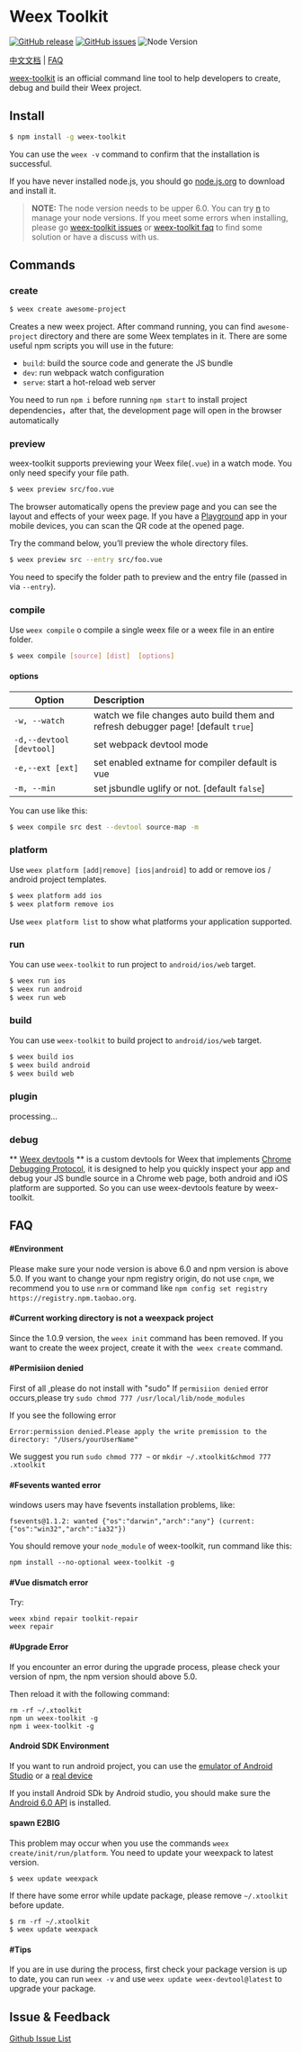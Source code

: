 # Weex Toolkit

[![GitHub release](https://img.shields.io/github/release/weexteam/weex-toolkit.svg)](https://github.com/weexteam/weex-toolkit/releases)  [![GitHub issues](https://img.shields.io/github/issues/weexteam/weex-toolkit.svg)](https://github.com/weexteam/weex-toolkit/issues)
![Node Version](https://img.shields.io/node/v/weex-toolkit.svg "Node Version")

[中文文档](./README-zh.md) | [FAQ](#faq)

[weex-toolkit](https://github.com/weexteam/weex-toolkit) is an official command line tool to help developers to create, debug and build their Weex project.

## Install

``` bash
$ npm install -g weex-toolkit
```
You can use the `weex -v` command to confirm that the installation is successful.

If you have never installed node.js, you should go [node.js.org]( https://nodejs.org/en/) to download and install it.
> **NOTE:** The node version needs to be upper 6.0. You can try [n](https://github.com/tj/n) to manage your node versions. If you meet some errors when installing, please go [weex-toolkit issues](https://github.com/weexteam/weex-toolkit/issues) or [weex-toolkit faq](https://github.com/weexteam/weex-toolkit#faq) to find some solution or have a discuss with us.


## Commands

### create
```bash
$ weex create awesome-project
```
Creates a new weex project. After command running, you can find `awesome-project` directory and there are some Weex templates in it.
There are some useful npm scripts you will use in the future:

- `build`: build the source code and generate the JS bundle
- `dev`: run webpack watch configuration
- `serve`: start a hot-reload web server

You need to run `npm i` before running `npm start` to install project dependencies，after that, the development page will open in the browser automatically

### preview

weex-toolkit supports previewing your Weex file(`.vue`) in a watch mode. You only need specify your file path.

``` bash
$ weex preview src/foo.vue
```

The browser automatically opens the preview page and you can see the layout and effects of your weex page. If you have a [Playground](https://weex.apache.org/cn/playground.html) app in your mobile devices, you can scan the QR code at the opened page.

Try the command below, you’ll preview the whole directory files.

``` bash
$ weex preview src --entry src/foo.vue
```

You need to specify the folder path to preview and the entry file (passed in via `--entry`).

### compile

Use `weex compile` o compile a single weex file or a weex file in an entire folder.

``` bash
$ weex compile [source] [dist]  [options]
```

#### options

| Option        | Description    | 
| --------   | :-----   |
|`-w, --watch`        | watch we file changes auto build them and refresh debugger page! [default `true`]|
|`-d,--devtool [devtool]`        |set webpack devtool mode|
|`-e,--ext [ext]`        | set enabled extname for compiler default is vue |
|`-m, --min`| set jsbundle uglify or not. [default `false`]|

You can use like this:

``` bash
$ weex compile src dest --devtool source-map -m
```

### platform

Use `weex platform [add|remove] [ios|android]` to add or remove ios / android project templates.

``` bash
$ weex platform add ios
$ weex platform remove ios
```
Use `weex platform list` to show what platforms your application supported.

### run

You can use `weex-toolkit` to run project to `android/ios/web` target.

``` bash
$ weex run ios
$ weex run android
$ weex run web
```

### build

You can use `weex-toolkit` to build project to `android/ios/web` target.

``` bash
$ weex build ios
$ weex build android
$ weex build web
```
### plugin

processing...

### debug

** [Weex devtools](https://github.com/weexteam/weex-debugger) ** is a custom devtools for Weex that implements [Chrome Debugging Protocol](https://developer.chrome.com/devtools/docs/debugger-protocol), it is designed to help you quickly inspect your app and debug your JS bundle source in a Chrome web page, both android and iOS platform are supported. So you can use weex-devtools feature by weex-toolkit.

## FAQ

#### #Environment
Please make sure your node version is above 6.0 and npm version is above 5.0.
If you want to change your npm registry origin, do not use `cnpm`, we recommend you to use `nrm` or command like `npm config set registry https://registry.npm.taobao.org`.

#### #Current working directory is not a weexpack project
Since the 1.0.9 version, the `weex init` command has been removed. If you want to create the weex project, create it with the` weex create` command.

#### #Permisiion denied
First of all ,please do not install with "sudo" 
If `permisiion denied` error occurs,please try `sudo chmod 777 /usr/local/lib/node_modules`

If you see the following error

```
Error:permission denied.Please apply the write premission to the directory: "/Users/yourUserName"
```
We suggest you run `sudo chmod 777 ~` or `mkdir ~/.xtoolkit&chmod 777 .xtoolkit`

#### #Fsevents wanted error
windows users may have fsevents installation problems, like:
```
fsevents@1.1.2: wanted {"os":"darwin","arch":"any"} (current: {"os":"win32","arch":"ia32"})
```
You should remove your `node_module` of weex-toolkit, run command like this:

```
npm install --no-optional weex-toolkit -g
``` 

#### #Vue dismatch error

Try:

```
weex xbind repair toolkit-repair
weex repair
```

#### #Upgrade Error
If you encounter an error during the upgrade process, please check your version of npm, the npm version should above 5.0.

Then reload it with the following command:
```
rm -rf ~/.xtoolkit
npm un weex-toolkit -g
npm i weex-toolkit -g
```

#### Android SDK Environment

If you want to run android project, you can use the [emulator of Android Studio](https://developer.android.com/studio/run/emulator.html) or a [real device](https://developer.android.com/studio/run/device.html)

If you install Android SDk by Android studio, you should make sure the [Android 6.0 API](https://developer.android.com/about/versions/marshmallow/android-6.0.html) is installed.

#### spawn E2BIG

This problem may occur when you use the commands `weex create/init/run/platform`.
You need to update your weexpack to latest version.
```
$ weex update weexpack
```
If there have some error while update package, please remove `~/.xtoolkit` before update.
```
$ rm -rf ~/.xtoolkit
$ weex update weexpack
```


#### #Tips

If you are in use during the process, first check your package version is up to date, you can run `weex -v` and use `weex update weex-devtool@latest` to upgrade your package.



## Issue & Feedback

 [Github Issue List](https://github.com/weexteam/weex-toolkit/issues)
